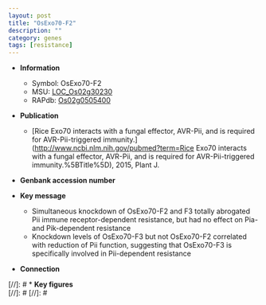 ```yaml
---
layout: post
title: "OsExo70-F2"
description: ""
category: genes
tags: [resistance]
---
```


* **Information**  
    + Symbol: OsExo70-F2  
    + MSU: [LOC_Os02g30230](http://rice.plantbiology.msu.edu/cgi-bin/ORF_infopage.cgi?orf=LOC_Os02g30230)  
    + RAPdb: [Os02g0505400](http://rapdb.dna.affrc.go.jp/viewer/gbrowse_details/irgsp1?name=Os02g0505400)  

* **Publication**  
    + [Rice Exo70 interacts with a fungal effector, AVR-Pii, and is required for AVR-Pii-triggered immunity.](http://www.ncbi.nlm.nih.gov/pubmed?term=Rice Exo70 interacts with a fungal effector, AVR-Pii, and is required for AVR-Pii-triggered immunity.%5BTitle%5D), 2015, Plant J.

* **Genbank accession number**  

* **Key message**  
    + Simultaneous knockdown of OsExo70-F2 and F3 totally abrogated Pii immune receptor-dependent resistance, but had no effect on Pia- and Pik-dependent resistance
    + Knockdown levels of OsExo70-F3 but not OsExo70-F2 correlated with reduction of Pii function, suggesting that OsExo70-F3 is specifically involved in Pii-dependent resistance

* **Connection**  

[//]: # * **Key figures**  
[//]: # 
[//]: # 
